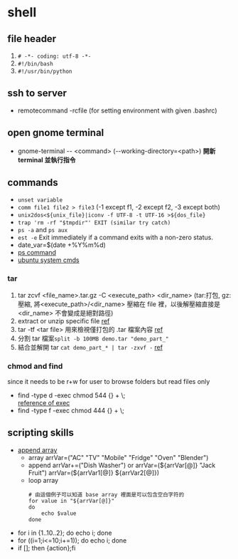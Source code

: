 # shell


## file header
1. `# -*- coding: utf-8 -*-`
2. `#!/bin/bash` 
3. `#!/usr/bin/python`

## ssh to server
 - remotecommand -rcfile (for setting environment with given .bashrc)

## open gnome terminal
 - gnome-terminal \-\- \<command\> (\-\-working-directory=\<path\>)
    **開新 terminal 並執行指令**

## commands
 - `unset variable`
 - `comm file1 file2 > file3` (-1 except f1, -2 except f2, -3 except both)
 - `unix2dos<${unix_file}|iconv -f UTF-8 -t UTF-16 >${dos_file}`
 - `trap 'rm -rf "$tmpdir"' EXIT (similar try catch)`
 - `ps -a` and `ps aux`
 - `est -e` Exit immediately if a command exits with a non-zero status.
 - date_var=$(date +%Y%m%d)
 - [ps command](https://www.uj5u.com/caozuo/254249.html)
 - [ubuntu system cmds](https://jasminmin.com/2019-05-03-ubuntu-commands/)
### tar 
1. tar zcvf \<file_name\>.tar.gz -C \<execute_path\> \<dir_name\> 
   (tar:打包, gz:壓縮, 將\<execute_path\>/\<dir_name\> 壓縮在 file 裡，以後解壓縮直接是 \<dir_name\> 不會變成是絕對路徑)
2. extract or unzip specific file [ref](https://hamisme.blogspot.com/2013/08/tar.html)
3. tar -tf \<tar file\> 用來檢視僅打包的 .tar 檔案內容 [ref](https://terryl.in/zh/linux-tar-command/)
4. 分割 tar 檔案`split -b 100MB demo.tar "demo_part_"`
5. 結合並解開 tar `cat demo_part_* | tar -zxvf -` [ref](https://www.jinnsblog.com/2018/03/linux-tar-and-split-cat-example.html)
### chmod and find
 since it needs to be r+w for user to browse folders but read files only
 - find <path> -type d -exec chmod 544 {} + \\;  
 [reference of exec](https://unix.stackexchange.com/questions/12902/how-to-run-find-exec)
 - find <path> -type f -exec chmod 444 {} + \\; 

## scripting skills
  - [append array](https://linuxhint.com/bash_append_array/)
    - array  arrVar=("AC" "TV" "Mobile" "Fridge" "Oven" "Blender")
    - append  arrVar+=("Dish Washer") or arrVar=(${arrVar[@]} "Jack Fruit") arrVar=(${arrVar1[@]} ${arrVar2[@]})
    - loop array  
        ```
        # 由這個例子可以知道 base array 裡面是可以包含空白字符的
        for value in "${arrVar[@]}"
        do
            echo $value
        done
        ```
  - for i in {1..10..2}; do echo i; done
  - for ((i=1;i<=10;i+=1)); do echo i; done
  - if []; then {action};fi
